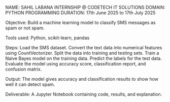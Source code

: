 NAME: SAHIL LABANA INTERNSHIP @ CODETECH IT SOLUTIONS DOMAIN: PYTHON PROGRAMMING DURATION: 17th June 2025 to 17th July 2025

Objective:
Build a machine learning model to classify SMS messages as spam or not spam.

Tools used:
Python, scikit-learn, pandas

Steps:
Load the SMS dataset.
Convert the text data into numerical features using CountVectorizer.
Split the data into training and testing sets.
Train a Naive Bayes model on the training data.
Predict the labels for the test data.
Evaluate the model using accuracy score, classification report, and confusion matrix.

Output:
The model gives accuracy and classification results to show how well it can detect spam.

Deliverable:
A Jupyter Notebook containing code, results, and explanation.
